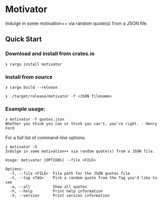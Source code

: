 # Motivator

Indulge in some motivation++ via random quote(s) from a JSON file.

## Quick Start

### Download and install from crates.io

`❯ cargo install motivator`

### Install from source

`❯ cargo build --release`

`❯ ./target/release/motivator -f <JSON filename>`

### Example usage:
```
❯ motivator -f quotes.json
Whether you think you can or think you can't, you're right. - Henry Ford
```
For a full list of command-line options:

```
❯ motivator -h
Indulge in some motivation++ via random quote(s) from a JSON file.

Usage: motivator [OPTIONS] --file <FILE>

Options:
  -f, --file <FILE>  File path for the JSON quotes file
  -t, --tag <TAG>    Pick a random quote from the Tag you'd like to see
  -a, --all          Show all quotes
  -h, --help         Print help information
  -V, --version      Print version information
  ```
